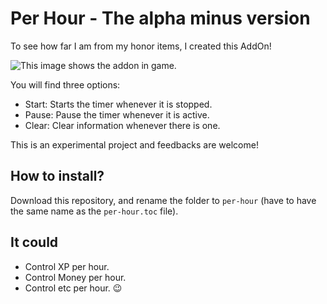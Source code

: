 # Per Hour - The alpha minus version

To see how far I am from my honor items, I created this AddOn!

![This image shows the addon in game.](https://raw.githubusercontent.com/eavidaze/wow-addon-per-hour/main/img/ss1.png "Screenshot")

You will find three options:

- Start: Starts the timer whenever it is stopped.
- Pause: Pause the timer whenever it is active.
- Clear: Clear information whenever there is one.

This is an experimental project and feedbacks are welcome!

## How to install?

Download this repository, and rename the folder to `per-hour` (have to have the same name as the `per-hour.toc` file).

## It could

- Control XP per hour.
- Control Money per hour.
- Control etc per hour. 😉
